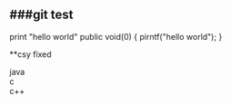 ###git test
-----------
print "hello world"
public void(0) { 
	pirntf("hello world");
}


**csy fixed

java  
c  
c++  

